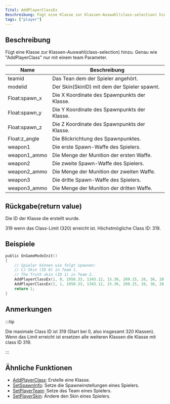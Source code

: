 ```yaml
---
Titel: AddPlayerClassEx
Beschreibung: Fügt eine Klasse zur Klassen-Auswahl(class-selection) hinzu. Genau wie "AddPlayerClass" nur mit einem team Parameter.
tags: ["player"]
---
```


## Beschreibung

Fügt eine Klasse zur Klassen-Auswahl(class-selection) hinzu. Genau wie "AddPlayerClass" nur mit einem team Parameter.

| Name          | Beschreibung                                                 |
| ------------- | ----------------------------------------------------------- |
| teamid        | Das Tean dem der Spieler angehört.                   |
| modelid       | Der Skin(SkinID) mit dem der Spieler spawnt.                  |
| Float:spawn_x | Die X Koordinate des Spawnpunkts der Klasse.              |
| Float:spawn_y | Die Y Koordinate des Spawnpunkts der Klasse.              |
| Float:spawn_z | Die Z Koordinate des Spawnpunkts der Klasse.              |
| Float:z_angle | Die Blickrichtung des Spawnpunktes. |
| weapon1       | Die erste Spawn-Waffe des Spielers.                      |
| weapon1_ammo  | Die Menge der Munition der ersten Waffe.         |
| weapon2       | Die zweite Spawn-Waffe des Spielers.                     |
| weapon2_ammo  | Die Menge der Munition der zweiten Waffe.        |
| weapon3       | Die dritte Spawn-Waffe des Spielers.                      |
| weapon3_ammo  | Die Menge der Munition der dritten Waffe.         |

## Rückgabe(return value)

Die ID der Klasse die erstellt wurde.

319 wenn das Class-Limit (320) erreicht ist. Höchstmögliche Class ID: 319.

## Beispiele

```c
public OnGameModeInit()
{
    // Spieler können wie folgt spawnen:
    // CJ Skin (ID 0) in Team 1.
    // The Truth skin (ID 1) in Team 2.
    AddPlayerClassEx(1, 0, 1958.33, 1343.12, 15.36, 269.15, 26, 36, 28, 150, 0, 0); // CJ
    AddPlayerClassEx(2, 1, 1958.33, 1343.12, 15.36, 269.15, 26, 36, 28, 150, 0, 0); // The Truth
    return 1;
}
```

## Anmerkungen

:::tip

Die maximale Class ID ist 319 (Start bei 0, also insgesamt 320 Klassen). Wenn das Limit erreicht ist ersetzen alle weiteren Klassen die Klasse mit class ID 319.

:::

## Ähnliche Funktionen

- [AddPlayerClass](AddPlayerClass): Erstelle eine Klasse.
- [SetSpawnInfo](SetSpawnInfo): Setze die Spawneinstellungen eines Spielers.
- [SetPlayerTeam](SetPlayerTeam): Setze das Team eines Spielers.
- [SetPlayerSkin](SetPlayerSkin): Ändere den Skin eines Spielers.
